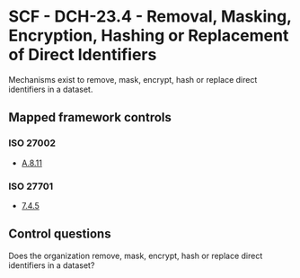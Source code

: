 # SCF - DCH-23.4 - Removal, Masking, Encryption, Hashing or Replacement of Direct Identifiers
Mechanisms exist to remove, mask, encrypt, hash or replace direct identifiers in a dataset.
## Mapped framework controls
### ISO 27002
- [A.8.11](../iso27002/a-8.md#a811)
  
### ISO 27701
- [7.4.5](../iso27701/745.md)
  
## Control questions
Does the organization remove, mask, encrypt, hash or replace direct identifiers in a dataset?
  